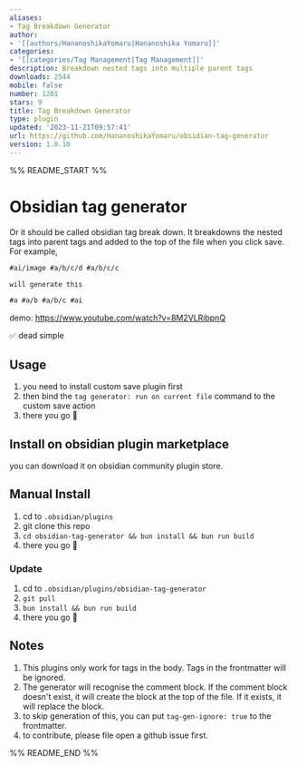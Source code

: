 ```yaml
---
aliases:
- Tag Breakdown Generator
author:
- '[[authors/HananoshikaYomaru|Hananoshika Yomaru]]'
categories:
- '[[categories/Tag Management|Tag Management]]'
description: Breakdown nested tags into multiple parent tags
downloads: 2544
mobile: false
number: 1201
stars: 9
title: Tag Breakdown Generator
type: plugin
updated: '2023-11-21T09:57:41'
url: https://github.com/HananoshikaYomaru/obsidian-tag-generator
version: 1.0.10
---
```


%% README_START %%

# Obsidian tag generator

Or it should be called obsidian tag break down. It breakdowns the nested tags into parent tags and added to the top of the file when you click save. For example,

```md
#ai/image #a/b/c/d #a/b/c/c

will generate this

#a #a/b #a/b/c #ai
```

demo: <https://www.youtube.com/watch?v=8M2VLRibpnQ>

✅ dead simple

## Usage

1. you need to install custom save plugin first
2. then bind the `tag generator: run on current file` command to the custom save action
3. there you go 🎉

## Install on obsidian plugin marketplace

you can download it on obsidian community plugin store.

## Manual Install

1. cd to `.obsidian/plugins`
2. git clone this repo
3. `cd obsidian-tag-generator && bun install && bun run build`
4. there you go 🎉

### Update

1. cd to `.obsidian/plugins/obsidian-tag-generator`
2. `git pull`
3. `bun install && bun run build`
4. there you go 🎉

## Notes

1. This plugins only work for tags in the body. Tags in the frontmatter will be ignored.
2. The generator will recognise the comment block. If the comment block doesn't exist, it will create the block at the top of the file. If it exists, it will replace the block.
3. to skip generation of this, you can put `tag-gen-ignore: true` to the frontmatter.
4. to contribute, please file open a github issue first.

<!--
## How to release

```
# update the version number in package.json
bun version
git add .
git commit -m <message>
git tag -a <version> -m <version>
git push origin <version>
git push
# after the release workflow done, update the release doc on github
```

 -->


%% README_END %%